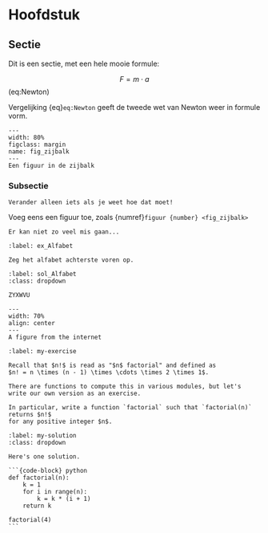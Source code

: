 # Hoofdstuk

## Sectie
Dit is een sectie, met een hele mooie formule:

$$ F = m\cdot a$$ (eq:Newton)

Vergelijking {eq}`eq:Newton` geeft de tweede wet van Newton weer in formule vorm.

```{figure} https://teachbooks.github.io/Showing-Physics/main/_images/FP.JPG
---
width: 80%
figclass: margin
name: fig_zijbalk
---
Een figuur in de zijbalk
```

### Subsectie

```{warning}
Verander alleen iets als je weet hoe dat moet!
```

Voeg eens een figuur toe, zoals {numref}`figuur {number} <fig_zijbalk>`

```{note}
Er kan niet zo veel mis gaan...
```

```{exercise} 
:label: ex_Alfabet

Zeg het alfabet achterste voren op.
```

```{solution} ex_Alfabet
:label: sol_Alfabet
:class: dropdown

ZYXWVU
```

```{figure} https://www.optischefenomenen.nl/cache/images/8/6/5/figuur-van-thiery-310x0-30.png
---
width: 70%
align: center
---
A figure from the internet
```

```{exercise}
:label: my-exercise

Recall that $n!$ is read as "$n$ factorial" and defined as
$n! = n \times (n - 1) \times \cdots \times 2 \times 1$.

There are functions to compute this in various modules, but let's
write our own version as an exercise.

In particular, write a function `factorial` such that `factorial(n)` returns $n!$
for any positive integer $n$.
```

````{solution} my-exercise
:label: my-solution
:class: dropdown

Here's one solution.

```{code-block} python
def factorial(n):
    k = 1
    for i in range(n):
        k = k * (i + 1)
    return k

factorial(4)
```
````